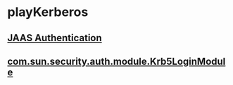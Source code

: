 # playKerberos

## [JAAS Authentication](http://download.java.net/jdk7u8/docs/technotes/guides/security/jgss/tutorials/AcnOnly.html)
## [com.sun.security.auth.module.Krb5LoginModule](http://download.java.net/jdk7u8/docs/jre/api/security/jaas/spec/com/sun/security/auth/module/Krb5LoginModule.html)

